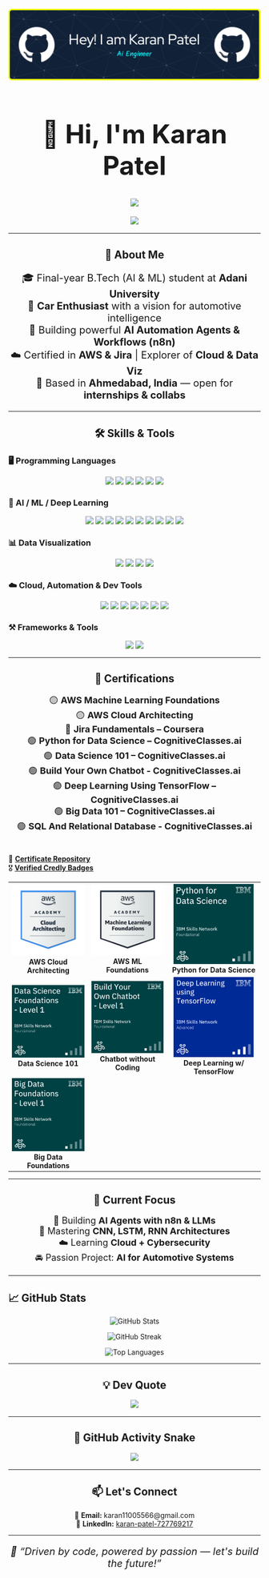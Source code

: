 <p align="center">
  <img src="github-header-image-3.png" alt="GitHub Banner" />
</p>

<h1 align="center" style="font-size: 52px;">👋 Hi, I'm <strong>Karan Patel</strong></h1>

<div align="center">
  <img src="https://readme-typing-svg.herokuapp.com?font=Fira+Code&size=30&pause=1000&color=00BFFF&center=true&vCenter=true&width=1000&lines=AI+Engineer+%7C+Car+Lover+%7C+n8n+Automation+Builder;Final-Year+B.Tech+(AI+%26+ML)+Student;Python+%7C+AI+Agents+%7C+Cloud+%7C+Cybersecurity;Open+to+Internships+%26+Tech+Collaborations" />
</div>

<br>

<div align="center">
  <img src="https://media.giphy.com/media/26tn33aiTi1jkl6H6/giphy.gif" width="120" />
</div>

---

<h2 align="center">🚀 About Me</h2>

<p align="center" style="font-size: 20px;">
🎓 Final-year B.Tech (AI & ML) student at <strong>Adani University</strong><br>
🚗 <strong>Car Enthusiast</strong> with a vision for automotive intelligence<br>
🤖 Building powerful <strong>AI Automation Agents & Workflows (n8n)</strong><br>
☁️ Certified in <strong>AWS & Jira</strong> | Explorer of <strong>Cloud & Data Viz</strong><br>
📍 Based in <strong>Ahmedabad, India</strong> — open for <strong>internships & collabs</strong>
</p>

---

<h2 align="center">🛠️ Skills & Tools</h2>

### 🖥️ Programming Languages
<p align="center">
  <img src="https://img.shields.io/badge/Python-3776AB?style=for-the-badge&logo=python&logoColor=white" height="35">
  <img src="https://img.shields.io/badge/JavaScript-F7DF1E?style=for-the-badge&logo=javascript&logoColor=black" height="35">
  <img src="https://img.shields.io/badge/HTML5-E34F26?style=for-the-badge&logo=html5&logoColor=white" height="35">
  <img src="https://img.shields.io/badge/CSS3-1572B6?style=for-the-badge&logo=css3&logoColor=white" height="35">
  <img src="https://img.shields.io/badge/PHP-777BB4?style=for-the-badge&logo=php&logoColor=white" height="35">
  <img src="https://img.shields.io/badge/Java-ED8B00?style=for-the-badge&logo=openjdk&logoColor=white" height="35">
</p>

### 🧠 AI / ML / Deep Learning
<p align="center">
  <img src="https://img.shields.io/badge/TensorFlow-FF6F00?style=for-the-badge&logo=tensorflow&logoColor=white" height="35">
  <img src="https://img.shields.io/badge/Keras-D00000?style=for-the-badge&logo=keras&logoColor=white" height="35">
  <img src="https://img.shields.io/badge/PyTorch-EE4C2C?style=for-the-badge&logo=pytorch&logoColor=white" height="35">
  <img src="https://img.shields.io/badge/scikit--learn-F7931E?style=for-the-badge&logo=scikit-learn&logoColor=white" height="35">
  <img src="https://img.shields.io/badge/NumPy-013243?style=for-the-badge&logo=numpy&logoColor=white" height="35">
  <img src="https://img.shields.io/badge/Pandas-150458?style=for-the-badge&logo=pandas&logoColor=white" height="35">
  <img src="https://img.shields.io/badge/CNN-black?style=for-the-badge" height="35">
  <img src="https://img.shields.io/badge/RNN-blue?style=for-the-badge" height="35">
  <img src="https://img.shields.io/badge/LSTM-green?style=for-the-badge" height="35">
  <img src="https://img.shields.io/badge/AI_Agents-purple?style=for-the-badge" height="35">
</p>

### 📊 Data Visualization
<p align="center">
  <img src="https://img.shields.io/badge/Matplotlib-white?style=for-the-badge&logo=matplotlib&logoColor=black" height="35">
  <img src="https://img.shields.io/badge/Seaborn-42A5F5?style=for-the-badge" height="35">
  <img src="https://img.shields.io/badge/Plotly-3F4F75?style=for-the-badge&logo=plotly&logoColor=white" height="35">
  <img src="https://img.shields.io/badge/PowerBI-F2C811?style=for-the-badge&logo=powerbi&logoColor=black" height="35">
</p>

### ☁️ Cloud, Automation & Dev Tools
<p align="center">
  <img src="https://img.shields.io/badge/AWS-FF9900?style=for-the-badge&logo=amazon-aws&logoColor=white" height="35">
  <img src="https://img.shields.io/badge/n8n-FF6D00?style=for-the-badge" height="35">
  <img src="https://img.shields.io/badge/Jira-0052CC?style=for-the-badge&logo=jira&logoColor=white" height="35">
  <img src="https://img.shields.io/badge/Git-F05033?style=for-the-badge&logo=git&logoColor=white" height="35">
  <img src="https://img.shields.io/badge/GitHub-181717?style=for-the-badge&logo=github" height="35">
  <img src="https://img.shields.io/badge/Jenkins-D24939?style=for-the-badge&logo=jenkins&logoColor=white" height="35">
  <img src="https://img.shields.io/badge/Anaconda-44A833?style=for-the-badge&logo=anaconda&logoColor=white" height="35">
</p>

### ⚒️ Frameworks & Tools
<p align="center">
  <img src="https://img.shields.io/badge/MySQL-4479A1?style=for-the-badge&logo=mysql&logoColor=white" height="35">
  <img src="https://img.shields.io/badge/Flask-000000?style=for-the-badge&logo=flask&logoColor=white" height="35">
</p>

---

<h2 align="center">📜 Certifications</h2>

<p align="center" style="font-size: 18px;">
🟡 <strong>AWS Machine Learning Foundations</strong> <br>
🟡 <strong>AWS Cloud Architecting</strong> <br>
🔵 <strong>Jira Fundamentals – Coursera</strong> <br>
🟢 <strong>Python for Data Science – CognitiveClasses.ai</strong> <br>
🟢 <strong>Data Science 101 – CognitiveClasses.ai</strong> <br>
🟢 <strong>Build Your Own Chatbot - CognitiveClasses.ai</strong> <br>
🟢 <strong>Deep Learning Using TensorFlow – CognitiveClasses.ai</strong> <br>
🟢 <strong>Big Data 101 – CognitiveClasses.ai</strong> <br>
🟢 <strong>SQL And Relational Database - CognitiveClasses.ai</strong> <br><br>

📂 <a href="https://github.com/Karanpatel3114/CERTIFICATES"><strong>Certificate Repository</strong></a> <br>
🎖️ <a href="https://www.credly.com/users/karan-patel.15e49af4"><strong>Verified Credly Badges</strong></a>
</p>

<table align="center">
  <tr>
    <td align="center">
      <img src="aws-academy-graduate-aws-academy-cloud-architecting.png" width="160" /><br/>
      <b>AWS Cloud Architecting</b>
    </td>
    <td align="center">
      <img src="aws-academy-graduate-aws-academy-machine-learning-foundations.png" width="160" /><br/>
      <b>AWS ML Foundations</b>
    </td>
    <td align="center">
      <img src="python-for-data-science.png" width="160" /><br/>
      <b>Python for Data Science</b>
    </td>
  </tr>
  <tr>
    <td align="center">
      <img src="data-science-foundations-level-1.png" width="160" /><br/>
      <b>Data Science 101</b>
    </td>
    <td align="center">
      <img src="build-your-own-chatbot-level-1.png" width="160" /><br/>
      <b>Chatbot without Coding</b>
    </td>
    <td align="center">
      <img src="deep-learning-using-tensorflow.png" width="160" /><br/>
      <b>Deep Learning w/ TensorFlow</b>
    </td>
  </tr>
  <tr>
    <td align="center">
      <img src="big-data-foundations-level-1.png" width="160" /><br/>
      <b>Big Data Foundations</b>
    </td>
    <td></td>
    <td></td>
  </tr>
</table>



---

<h2 align="center">🎯 Current Focus</h2>

<p align="center" style="font-size: 18px;">
🔁 Building <strong>AI Agents with n8n & LLMs</strong><br>
🧠 Mastering <strong>CNN, LSTM, RNN Architectures</strong><br>
☁️ Learning <strong>Cloud + Cybersecurity</strong><br>
🚘 Passion Project: <strong>AI for Automotive Systems</strong>
</p>

---

## 📈 GitHub Stats

<div align="center">

![GitHub Stats](https://github-readme-stats.vercel.app/api?username=Karanpatel3114&show_icons=true&theme=tokyonight)

![GitHub Streak](https://streak-stats.demolab.com?user=Karanpatel3114&theme=tokyonight&hide_border=false)

![Top Languages](https://github-readme-stats.vercel.app/api/top-langs/?username=Karanpatel3114&layout=compact&theme=tokyonight)

</div>

---

<h2 align="center">💡 Dev Quote</h2>

<p align="center">
  <img src="https://quotes-github-readme.vercel.app/api?type=horizontal&theme=gruvbox" />
</p>

---

<h2 align="center">🐍 GitHub Activity Snake</h2>

<p align="center">
  <img src="https://profile-readme-generator.com/assets/snake.svg" />
</p>

---

<h2 align="center">📫 Let's Connect</h2>

<p align="center">
  📧 <strong>Email:</strong> karan11005566@gmail.com <br>
  🔗 <strong>LinkedIn:</strong> <a href="https://www.linkedin.com/in/karan-patel-727769217">karan-patel-727769217</a>
</p>

---

<p align="center" style="font-size: 20px;"><i>🏁 “Driven by code, powered by passion — let's build the future!”</i></p>
